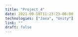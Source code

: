 ```yaml
---
title: "Project_4"
date: 2021-09-18T11:23:23-06:00
technologies: ["Java", "Unity"]
link: ""
draft: false
---
```


